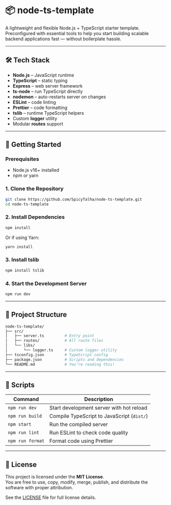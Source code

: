 # 📦 node-ts-template

A lightweight and flexible Node.js + TypeScript starter template. Preconfigured with essential tools to help you start building scalable backend applications fast — without boilerplate hassle.

---

## 🛠️ Tech Stack

- **Node.js** – JavaScript runtime
- **TypeScript** – static typing
- **Express** – web server framework
- **ts-node** – run TypeScript directly
- **nodemon** – auto-restarts server on changes
- **ESLint** – code linting
- **Prettier** – code formatting
- **tslib** – runtime TypeScript helpers
- Custom **logger** utility
- Modular **routes** support

---

## 🚀 Getting Started

### Prerequisites

- Node.js v16+ installed
- npm or yarn

### 1. Clone the Repository

```bash
git clone https://github.com/SpicyTalha/node-ts-template.git
cd node-ts-template
```

### 2. Install Dependencies

```bash
npm install
```
Or if using Yarn:
```bash
yarn install
```

### 3. Install tslib

```bash
npm install tslib
```

### 4. Start the Development Server

```bash
npm run dev
```

---

## 📂 Project Structure

```bash
node-ts-template/
├── src/
│   ├── server.ts         # Entry point
│   ├── routes/           # All route files
│   └── libs/
│       └── logger.ts     # Custom logger utility
├── tsconfig.json         # TypeScript config
├── package.json          # Scripts and dependencies
└── README.md             # You’re reading this!
```

---

## 📜 Scripts

| Command            | Description                                |
|--------------------|--------------------------------------------|
| `npm run dev`      | Start development server with hot reload   |
| `npm run build`    | Compile TypeScript to JavaScript (`dist/`) |
| `npm start`        | Run the compiled server                    |
| `npm run lint`     | Run ESLint to check code quality           |
| `npm run format`   | Format code using Prettier                 |

---

## 📄 License

This project is licensed under the **MIT License**.  
You are free to use, copy, modify, merge, publish, and distribute the software with proper attribution.

See the [LICENSE](./LICENSE) file for full license details.


